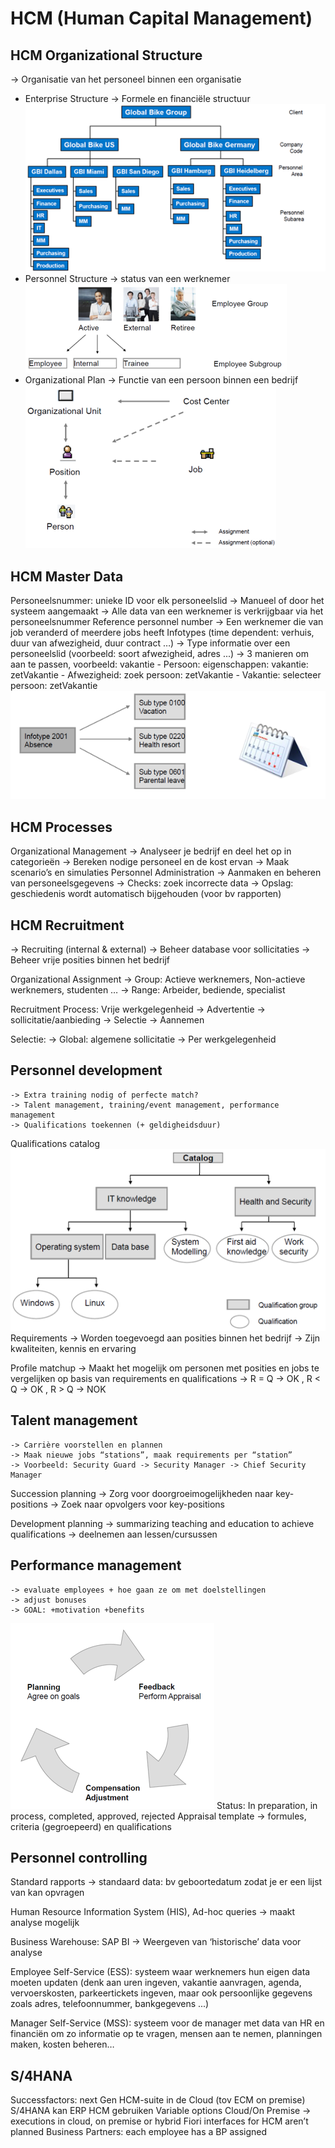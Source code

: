 # HCM (Human Capital Management)
## HCM Organizational Structure
-> Organisatie van het personeel binnen een organisatie
- Enterprise Structure
	-> Formele en financiële structuur
![hcm1](afb/hcm1.png)
- Personnel Structure
	-> status van een werknemer
![hcm2](afb/hcm2.png)
- Organizational Plan
	-> Functie van een persoon binnen een bedrijf
![hcm3](afb/hcm3.png)
## HCM Master Data
Personeelsnummer: unieke ID voor elk personeelslid
	-> Manueel of door het systeem aangemaakt
	-> Alle data van een werknemer is verkrijgbaar via het personeelsnummer
Reference personnel number
	-> Een werknemer die van job veranderd of meerdere jobs heeft
Infotypes (time dependent: verhuis, duur van afwezigheid, duur contract …)
	-> Type informatie over een personeelslid (voorbeeld: soort afwezigheid, adres ...)
	-> 3 manieren om aan te passen, voorbeeld: vakantie
		- Persoon: eigenschappen: vakantie: zetVakantie
		- Afwezigheid: zoek persoon: zetVakantie
		- Vakantie: selecteer persoon: zetVakantie
![hcm4](afb/hcm4.png)
## HCM Processes
Organizational Management
	-> Analyseer je bedrijf en deel het op in categorieën
	-> Bereken nodige personeel en de kost ervan
	-> Maak scenario’s en simulaties
Personnel Administration
	-> Aanmaken en beheren van personeelsgegevens
	-> Checks: zoek incorrecte data
	-> Opslag: geschiedenis wordt automatisch bijgehouden (voor bv rapporten)
## HCM Recruitment
-> Recruiting (internal & external)
-> Beheer database voor sollicitaties
-> Beheer vrije posities binnen het bedrijf

Organizational Assignment
	-> Group: Actieve werknemers, Non-actieve werknemers, studenten …
	-> Range: Arbeider, bediende, specialist

Recruitment Process:
Vrije werkgelegenheid -> Advertentie -> sollicitatie/aanbieding -> Selectie -> Aannemen

Selectie: 
	-> Global: algemene sollicitatie
	-> Per werkgelegenheid

## Personnel development
	-> Extra training nodig of perfecte match?
	-> Talent management, training/event management, performance management
	-> Qualifications toekennen (+ geldigheidsduur)

Qualifications catalog
![hcm5](afb/hcm5.png)
Requirements
-> Worden toegevoegd aan posities binnen het bedrijf
-> Zijn kwaliteiten, kennis en ervaring

Profile matchup
-> Maakt het mogelijk om personen met posities en jobs te vergelijken op basis van requirements en qualifications
-> R = Q -> OK , R < Q -> OK , R > Q -> NOK
## Talent management
	-> Carrière voorstellen en plannen
	-> Maak nieuwe jobs “stations”, maak requirements per “station”
	-> Voorbeeld: Security Guard -> Security Manager -> Chief Security Manager

Succession planning
	-> Zorg voor doorgroeimogelijkheden naar key-positions
	-> Zoek naar opvolgers voor key-positions

Development planning
	-> summarizing teaching and education to achieve qualifications
	-> deelnemen aan lessen/cursussen

## Performance management
	-> evaluate employees + hoe gaan ze om met doelstellingen
	-> adjust bonuses
	-> GOAL: +motivation +benefits
![hcm6](afb/hcm6.png)
Status: In preparation, in process, completed, approved, rejected
Appraisal template
	-> formules, criteria (gegroepeerd) en qualifications
## Personnel controlling
Standard rapports
	-> standaard data: bv geboortedatum zodat je er een lijst van kan opvragen

Human Resource Information System (HIS), Ad-hoc queries
	-> maakt analyse mogelijk

Business Warehouse: SAP BI -> Weergeven van ‘historische’ data voor analyse

Employee Self-Service (ESS): systeem waar werknemers hun eigen data moeten updaten
(denk aan uren ingeven, vakantie aanvragen, agenda, vervoerskosten, parkeertickets ingeven, maar ook persoonlijke gegevens zoals adres, telefoonnummer, bankgegevens ...)

Manager Self-Service (MSS): systeem voor de manager met data van HR en financiën om zo informatie op te vragen, mensen aan te nemen, planningen maken, kosten beheren…
## S/4HANA
Successfactors: next Gen HCM-suite in de Cloud (tov ECM on premise)
S/4HANA kan ERP HCM gebruiken
Variable options Cloud/On Premise
	-> executions in cloud, on premise or hybrid
Fiori interfaces for HCM aren’t planned
Business Partners: each employee has a BP assigned